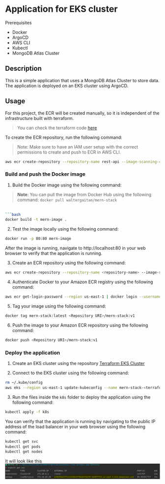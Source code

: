 # Application for EKS cluster

Prerequisites
- Docker
- ArgoCD
- AWS CLI
- Kubectl
- MongoDB Atlas Cluster

## Description

This is a simple application that uses a MongoDB Atlas Cluster to store data. The application is deployed on an EKS cluster using ArgoCD.

## Usage


For this project, the ECR will be created manually, so it is independent of the infrastructure built with terraform.
> You can check the terraform code [here](https://github.com/Walter-Gaitan/devops-final-project-terraform)

To create the ECR repository, run the following command:
> Note: Make sure to have an IAM user setup with the correct permissions to create and push to ECR in AWS CLI.

```bash
aws ecr create-repository --repository-name rest-api --image-scanning-configuration scanOnPush=true --image-tag-mutability IMMUTABLE --region us-east-1
```

### Build and push the Docker image

1. Build the Docker image using the following command:
> **Note**: You can pull the image from Docker Hub using the following command:
> ```docker pull waltergaitan/mern-stack```

```bash

```bash
docker build -t mern-image .  
```

2. Test the image locally using the following command:

```bash
docker run -p 80:80 mern-image
```

After the image is running, navigate to http://localhost:80 in your web browser to verify that the application is running.

3. Create an ECR repository using the following command:

```bash 
aws ecr create-repository --repository-name <repository-name> --image-scanning-configuration scanOnPush=true --image-tag-mutability IMMUTABLE --region us-east-1
```

4. Authenticate Docker to your Amazon ECR registry using the following command:

```bash
aws ecr get-login-password --region us-east-1 | docker login --username AWS --password-stdin <aws_account_id>.dkr.ecr.us-east-1.amazonaws.com
```

5. Tag your image using the following command:

```bash
docker tag mern-stack:latest <Repository URI>/mern-stack:v1
```

6. Push the image to your Amazon ECR repository using the following command:

```bash
docker push <Repository URI>/mern-stack:v1
```
### Deploy the application

1. Create an EKS cluster using the repository [Terraform EKS Cluster](https://github.com/Walter-Gaitan/devops-final-project-terraform)

2. Connect to the EKS cluster using the following command:

```bash
rm ~/.kube/config
aws eks --region us-east-1 update-kubeconfig --name mern-stack-<terraform.workspace>-eks
```

3. Run the files inside the ```k8s``` folder to deploy the application using the following command:

```bash
kubectl apply -f k8s
```

You can verify that the application is running by navigating to the public IP address of the load balancer in your web browser using the following command:

```bash
kubectl get svc
kubectl get pods
kubectl get nodes
```

It will look like this
![img.png](images/img.png)
